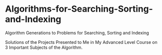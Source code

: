 # Algorithms-for-Searching-Sorting-and-Indexing
Algorithm Generations to Problems for Searching, Sorting and Indexing

Solutions of the Projects Presented to Me in My Advanced Level Course on 3 Important Subjects of the Algorithm.

